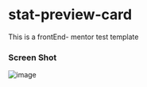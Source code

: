 # stat-preview-card

This is a frontEnd- mentor test template

### Screen Shot

![image](![Ud](https://user-images.githubusercontent.com/20657303/119327363-8493cc80-bca0-11eb-8091-58804c97d243.png))
